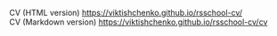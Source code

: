 CV (HTML version) https://viktishchenko.github.io/rsschool-cv/  
CV (Markdown version) https://viktishchenko.github.io/rsschool-cv/cv
